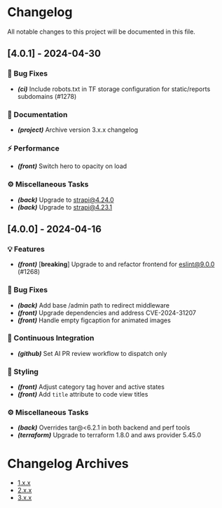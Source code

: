 # Changelog

All notable changes to this project will be documented in this file.

## [4.0.1] - 2024-04-30

### 🐛 Bug Fixes

- ***(ci)*** Include robots.txt in TF storage configuration for static/reports subdomains (#1278)

### 📜 Documentation

- ***(project)*** Archive version 3.x.x changelog

### ⚡️ Performance

- ***(front)*** Switch hero to opacity on load

### ⚙️  Miscellaneous Tasks

- ***(back)*** Upgrade to strapi@4.24.0
- ***(back)*** Upgrade to strapi@4.23.1

## [4.0.0] - 2024-04-16

### 💡 Features

- ***(front)*** [**breaking**] Upgrade to and refactor frontend for eslint@9.0.0 (#1268)

### 🐛 Bug Fixes

- ***(back)*** Add base /admin path to redirect middleware
- ***(front)*** Upgrade dependencies and address CVE-2024-31207
- ***(front)*** Handle empty figcaption for animated images

### 💚 Continuous Integration

- ***(github)*** Set AI PR review workflow to dispatch only

### 🪮  Styling

- ***(front)*** Adjust category tag hover and active states
- ***(front)*** Add `title` attribute to code view titles

### ⚙️  Miscellaneous Tasks

- ***(back)*** Overrides tar@<6.2.1 in both backend and perf tools
- ***(terraform)*** Upgrade to terraform 1.8.0 and aws provider 5.45.0

# Changelog Archives

- [1.x.x](_ci/_changelog/1.md)
- [2.x.x](_ci/_changelog/2.md)
- [3.x.x](_ci/_changelog/3.md)